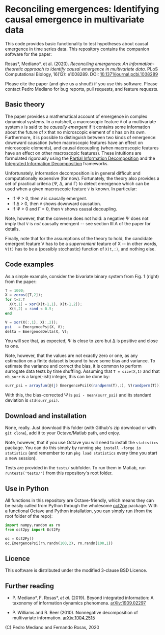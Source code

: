 Reconciling emergences: Identifying causal emergence in multivariate data
=========================================================================

This code provides basic functionality to test hypotheses about causal
emergence in time series data. This repository contains the companion software
for the paper:

Rosas\*, Mediano\*, et al. (2020). _Reconciling emergences: An
information-theoretic approach to identify causal emergence in multivariate
data_. PLoS Computational Biology, 16(12): e1008289. DOI:
[10.1371/journal.pcbi.1008289](https://doi.org/10.1371/journal.pcbi.1008289)

Please cite the paper (and give us a shout!) if you use this software. Please
contact Pedro Mediano for bug reports, pull requests, and feature requests.


Basic theory
------------

The paper provides a mathematical account of emergence in complex dynamical
systems. In a nutshell, a macroscopic feature `V` of a multivariate system `X`
is said to be _causally emergent_ if it contains some information about the
future of `X` that no microscopic element of `X` has on its own. Furthermore,
it is possible to distinguish between two kinds of emergence: downward
causation (when macroscopic features have an effect on microscopic elements),
and causal decoupling (when macroscopic features have an effect on other
macroscopic features). These intuitions are formulated rigorously using the
[Partial Information Decomposition](https://arxiv.org/abs/1004.2515) and the
[Integrated Information Decomposition](https://arxiv.org/abs/1909.02297)
frameworks.

Unfortunately, information decomposition is in general difficult and
computationally expensive (for now). Fortunately, the theory also provides a
set of practical criteria (Ψ, Δ, and Γ) to detect emergence which can be
used when a given macroscopic feature `V` is known. In particular:

* If Ψ > 0, then `V` is causally emergent.
* If Δ > 0, then `V` shows downward causation.
* If Ψ > 0 and Γ = 0, then `V` shows causal decoupling.

Note, however, that the converse does not hold: a negative Ψ does not imply
that `V` is _not_ causally emergent -- see section III.A of the paper for
details.

Finally, note that for the assumptions of the theory to hold, the candidate
emergent feature V has to be a _supervenient_ feature of X -- in other words,
`V(t)` has to be a (possibly stochastic) function of `X(t,:)`, and nothing
else.


Code examples
-------------

As a simple example, consider the bivariate binary system from Fig. 1 (right)
from the paper:

```octave
T = 1000;
X = zeros([T,2]);
for t=2:T
  X(t,1) = xor(X(t-1,1), X(t-1,2));
  X(t,2) = rand < 0.5;
end

V = xor(X(:,1), X(:,2));
psi   = EmergencePsi(X, V);
delta = EmergenceDelta(X, V);
```

You will see that, as expected, Ψ is close to zero but Δ is positive and
close to one.

Note, however, that the values are not exactly zero or one, as any estimation
on a finite dataset is bound to have some bias and variance. To estimate the
variance and correct the bias, it is common to perform surrogate data tests by
time shuffling. Assuming that `T = size(X,1)` and that `nb_surr` is a
large(-ish) integer, this can be done by:

```octave
surr_psi = arrayfun(@(j) EmergencePsi(X(randperm(T),:), V(randperm(T))), 1:nb_surr);
```

With this, the bias-corrected Ψ is `psi - mean(surr_psi)` and its standard
deviation is `std(surr_psi)`.


Download and installation
-------------------------

None, really. Just download this folder (with Github's zip download or with
`git clone`), add it to your Octave/Matlab path, and enjoy.

Note, however, that if you use Octave you will need to install the `statistics`
package. You can do this simply by running `pkg install -forge io statistics`
(and remember to run `pkg load statistics` every time you start a new session).

Tests are provided in the `tests/` subfolder. To run them in Matlab, run
`runtests('tests/')` from this repository's root folder.


Use in Python
-------------

All functions in this repository are Octave-friendly, which means they can be
easily called from Python through the wholesome
[oct2py](https://oct2py.readthedocs.io/) package. With a functional Octave and
Python installation, you can simply run (from the root folder of the repo):

```python
import numpy.random as rn
from oct2py import Oct2Py

oc = Oct2Py()
oc.EmergencePsi(rn.randn(100,2), rn.randn(100,1))
```


Licence
-------

This software is distributed under the modified 3-clause BSD Licence.


Further reading
---------------

* P. Mediano\*, F. Rosas\*, _et al._ (2019). Beyond integrated information: A
  taxonomy of information dynamics phenomena.
  [arXiv:1909.02297](https://arxiv.org/abs/1909.02297)

* P. Williams and R. Beer (2010). Nonnegative decomposition of multivariate
  information. [arXiv:1004.2515](https://arxiv.org/abs/1004.2515)


\(C\) Pedro Mediano and Fernando Rosas, 2020

